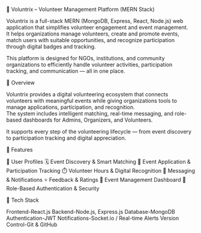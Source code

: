 🌟 Voluntrix – Volunteer Management Platform (MERN Stack)

Voluntrix is a full-stack MERN (MongoDB, Express, React, Node.js) web application that simplifies volunteer engagement and event management.  
It helps organizations manage volunteers, create and promote events, match users with suitable opportunities, and recognize participation through digital badges and tracking.

This platform is designed for NGOs, institutions, and community organizations to efficiently handle volunteer activities, participation tracking, and communication — all in one place.


📖 Overview

Voluntrix provides a digital volunteering ecosystem that connects volunteers with meaningful events while giving organizations tools to manage applications, participation, and recognition.  
The system includes intelligent matching, real-time messaging, and role-based dashboards for Admins, Organizers, and Volunteers.

It supports every step of the volunteering lifecycle — from event discovery to participation tracking and digital appreciation.


🚀 Features

👤 User Profiles
🗓️ Event Discovery & Smart Matching
📝 Event Application & Participation Tracking
⏱️ Volunteer Hours & Digital Recognition
💬 Messaging & Notifications
⭐ Feedback & Ratings
🧭 Event Management Dashboard 
🔐 Role-Based Authentication & Security


🧰 Tech Stack

Frontend-React.js
Backend-Node.js, Express.js 
Database-MongoDB
Authentication-JWT
Notifications-Socket.io / Real-time Alerts 
Version Control-Git & GitHub
